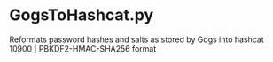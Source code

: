 # GogsToHashcat.py
Reformats password hashes and salts as stored by Gogs into hashcat 10900 | PBKDF2-HMAC-SHA256 format
